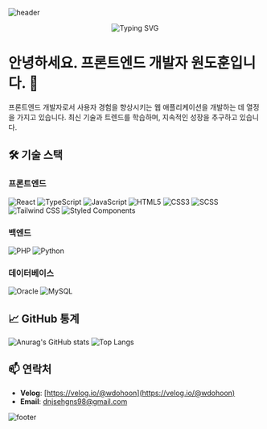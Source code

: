 ![header](https://capsule-render.vercel.app/api?type=waving&color=0:FF5733,100:1C1C1C&height=300&section=header&text=Frontend%20Developer%20Wondohoon&fontSize=50&fontColor=FFFFFF&animation=fadeIn)

<p align="center">
  <img src="https://readme-typing-svg.demolab.com?font=Fira+Code&size=30&duration=3000&pause=1000&color=FF5733&center=true&vCenter=true&width=435&lines=프론트엔드+개발자+원도훈입니다." alt="Typing SVG">
</p>

# 안녕하세요. 프론트엔드 개발자 원도훈입니다. 👋
프론트엔드 개발자로서 사용자 경험을 향상시키는 웹 애플리케이션을 개발하는 데 열정을 가지고 있습니다. 최신 기술과 트렌드를 학습하며, 지속적인 성장을 추구하고 있습니다.

## 🛠 기술 스택
### **프론트엔드**
![React](https://img.shields.io/badge/React-61DAFB?style=flat-square&logo=React&logoColor=white)
![TypeScript](https://img.shields.io/badge/TypeScript-3178C6?style=flat-square&logo=TypeScript&logoColor=white)
![JavaScript](https://img.shields.io/badge/JavaScript-F7DF1E?style=flat-square&logo=JavaScript&logoColor=black)
![HTML5](https://img.shields.io/badge/HTML5-E34F26?style=flat-square&logo=HTML5&logoColor=white)
![CSS3](https://img.shields.io/badge/CSS3-1572B6?style=flat-square&logo=CSS3&logoColor=white)
![SCSS](https://img.shields.io/badge/SCSS-CC6699?style=flat-square&logo=Sass&logoColor=white)
![Tailwind CSS](https://img.shields.io/badge/Tailwind_CSS-38B2AC?style=flat-square&logo=Tailwind%20CSS&logoColor=white)
![Styled Components](https://img.shields.io/badge/Styled_Components-DB7093?style=flat-square&logo=styled-components&logoColor=white)

### **백엔드**
![PHP](https://img.shields.io/badge/PHP-777BB4?style=flat-square&logo=PHP&logoColor=white)
![Python](https://img.shields.io/badge/Python-3776AB?style=flat-square&logo=Python&logoColor=white)

### **데이터베이스**
![Oracle](https://img.shields.io/badge/Oracle-F80000?style=flat-square&logo=Oracle&logoColor=white)
![MySQL](https://img.shields.io/badge/MySQL-4479A1?style=flat-square&logo=MySQL&logoColor=white)

## 📈 GitHub 통계
![Anurag's GitHub stats](https://github-readme-stats.vercel.app/api?username=wdohoon&show_icons=true&theme=radical)
![Top Langs](https://github-readme-stats.vercel.app/api/top-langs/?username=wdohoon&layout=compact&theme=radical)

## 📫 연락처
- **Velog**: [https://velog.io/@wdohoon](https://velog.io/@wdohoon)
- **Email**: dnjsehgns98@gmail.com


![footer](https://capsule-render.vercel.app/api?type=waving&color=0:1C1C1C,100:FF5733&height=200&section=footer)
